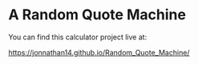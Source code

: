 # A Random Quote Machine

You can find this calculator project live at:

https://jonnathan14.github.io/Random_Quote_Machine/